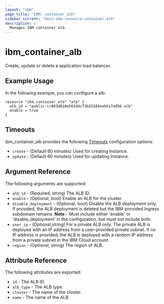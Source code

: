 ```yaml
---
layout: "ibm"
page_title: "IBM: container_alb"
sidebar_current: "docs-ibm-resource-container-alb"
description: |-
  Manages IBM container alb.
---
```


# ibm\_container_alb

Create, update or delete a application load balancer. 

## Example Usage

In the following example, you can configure a alb:

```hcl
resource "ibm_container_alb" "alb" {
  alb_id = "public-cr083d810e501d4c73b42184eab5a7ad56-alb"
  enable = true
}

```

## Timeouts

ibm_container_alb provides the following [Timeouts](https://www.terraform.io/docs/configuration/resources.html#timeouts) configuration options:

* `create` - (Default 60 minutes) Used for creating Instance.
* `update` - (Default 60 minutes) Used for updating Instance.

## Argument Reference

The following arguments are supported:

* `alb_id` - (Required, string) The ALB ID.
* `enable` - (Optional, bool)  Enable an ALB for the cluster.
* `disable_deployment` - (Optional, bool) Disable the ALB deployment only. If provided, the ALB deployment is deleted but the IBM-provided Ingress subdomain remains. 
**Note** - Must include either 'enable' or 'disable_deployment' in the configuration, but must not include both.
* `user_ip` - (Optional,string) For a private ALB only. The private ALB is deployed with an IP address from a user-provided private subnet. If no IP address is provided, the ALB is deployed with a random IP address from a private subnet in the IBM Cloud account.
* `region` - (Optional, string) The region of ALB.

## Attribute Reference

The following attributes are exported:

* `id` - The ALB ID.
* `alb_type` - The ALB type.
* `cluster` - The name of the cluster.
* `name` - The name of the ALB.